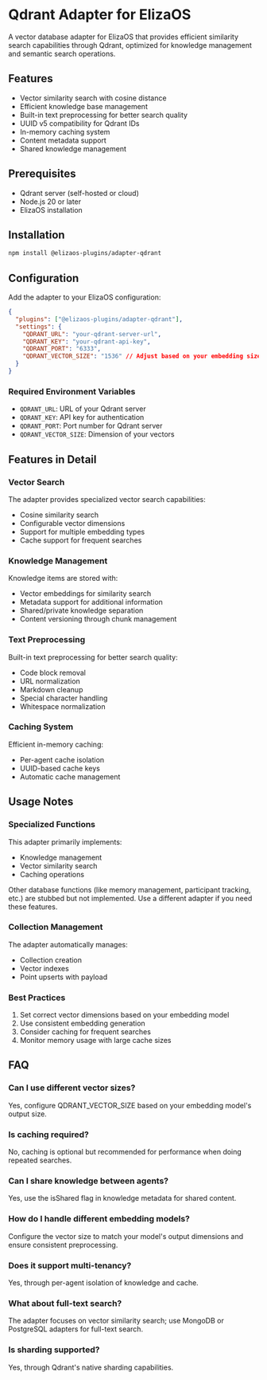 # Qdrant Adapter for ElizaOS

A vector database adapter for ElizaOS that provides efficient similarity search capabilities through Qdrant, optimized for knowledge management and semantic search operations.

## Features

- Vector similarity search with cosine distance
- Efficient knowledge base management
- Built-in text preprocessing for better search quality
- UUID v5 compatibility for Qdrant IDs
- In-memory caching system
- Content metadata support
- Shared knowledge management

## Prerequisites

- Qdrant server (self-hosted or cloud)
- Node.js 20 or later
- ElizaOS installation

## Installation

```bash
npm install @elizaos-plugins/adapter-qdrant
```

## Configuration

Add the adapter to your ElizaOS configuration:

```json
{
  "plugins": ["@elizaos-plugins/adapter-qdrant"],
  "settings": {
    "QDRANT_URL": "your-qdrant-server-url",
    "QDRANT_KEY": "your-qdrant-api-key",
    "QDRANT_PORT": "6333",
    "QDRANT_VECTOR_SIZE": "1536" // Adjust based on your embedding size
  }
}
```

### Required Environment Variables

- `QDRANT_URL`: URL of your Qdrant server
- `QDRANT_KEY`: API key for authentication
- `QDRANT_PORT`: Port number for Qdrant server
- `QDRANT_VECTOR_SIZE`: Dimension of your vectors

## Features in Detail

### Vector Search

The adapter provides specialized vector search capabilities:

- Cosine similarity search
- Configurable vector dimensions
- Support for multiple embedding types
- Cache support for frequent searches

### Knowledge Management

Knowledge items are stored with:

- Vector embeddings for similarity search
- Metadata support for additional information
- Shared/private knowledge separation
- Content versioning through chunk management

### Text Preprocessing

Built-in text preprocessing for better search quality:

- Code block removal
- URL normalization
- Markdown cleanup
- Special character handling
- Whitespace normalization

### Caching System

Efficient in-memory caching:

- Per-agent cache isolation
- UUID-based cache keys
- Automatic cache management

## Usage Notes

### Specialized Functions

This adapter primarily implements:

- Knowledge management
- Vector similarity search
- Caching operations

Other database functions (like memory management, participant tracking, etc.) are stubbed but not implemented. Use a different adapter if you need these features.

### Collection Management

The adapter automatically manages:

- Collection creation
- Vector indexes
- Point upserts with payload

### Best Practices

1. Set correct vector dimensions based on your embedding model
2. Use consistent embedding generation
3. Consider caching for frequent searches
4. Monitor memory usage with large cache sizes

## FAQ

### Can I use different vector sizes?

Yes, configure QDRANT_VECTOR_SIZE based on your embedding model's output size.

### Is caching required?

No, caching is optional but recommended for performance when doing repeated searches.

### Can I share knowledge between agents?

Yes, use the isShared flag in knowledge metadata for shared content.

### How do I handle different embedding models?

Configure the vector size to match your model's output dimensions and ensure consistent preprocessing.

### Does it support multi-tenancy?

Yes, through per-agent isolation of knowledge and cache.

### What about full-text search?

The adapter focuses on vector similarity search; use MongoDB or PostgreSQL adapters for full-text search.

### Is sharding supported?

Yes, through Qdrant's native sharding capabilities.
